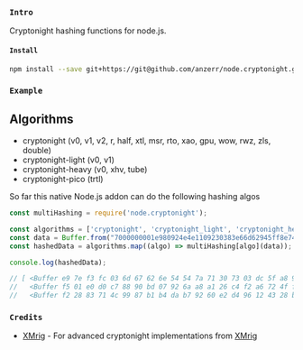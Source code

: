 

### `Intro`
Cryptonight hashing functions for node.js.

#### `Install`
``` bash
npm install --save git+https://git@github.com/anzerr/node.cryptonight.git
```

### `Example`
Algorithms
----------
* cryptonight (v0, v1, v2, r, half, xtl, msr, rto, xao, gpu, wow, rwz, zls, double)
* cryptonight-light (v0, v1)
* cryptonight-heavy (v0, xhv, tube)
* cryptonight-pico (trtl)

So far this native Node.js addon can do the following hashing algos
```javascript
const multiHashing = require('node.cryptonight');

const algorithms = ['cryptonight', 'cryptonight_light', 'cryptonight_heavy' ];
const data = Buffer.from("7000000001e980924e4e1109230383e66d62945ff8e749903bea4336755c00000000000051928aff1b4d72416173a8c3948159a09a73ac3bb556aa6bfbcad1a85da7f4c1d13350531e24031b939b9e2b", "hex");
const hashedData = algorithms.map((algo) => multiHashing[algo](data));

console.log(hashedData);

// [ <Buffer e9 7e f3 fc 03 6d 67 62 6e 54 54 7a 71 30 73 03 dc 5f a8 9b 9d f4 99 fe ea ef 9d 11 ac ad be 9b>,
//   <Buffer f5 01 e0 d0 c7 88 90 bd 07 92 6a a8 a1 26 c4 f2 a6 72 4f f1 82 82 c1 01 61 61 12 e0 29 46 59 b9>,
//   <Buffer f2 28 83 71 4c 99 87 b1 b4 da b7 92 60 e2 d4 96 12 43 28 ba 13 6f 54 68 53 f7 9b 1e d3 58 02 85> ]
```

### `Credits`
* [XMrig](https://github.com/xmrig) - For advanced cryptonight implementations from [XMrig](https://github.com/xmrig/xmrig)
